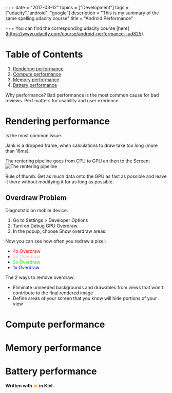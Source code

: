+++
date = "2017-03-12"
topics = ["Development"]
tags = ["udacity","android", "google"]
description = "This is my summary of the same spelling udacity course"
title = "Android Performance"

+++
You can find the corresponding udacity course [here] (https://www.udacity.com/course/android-performance--ud825).

# Table of Contents
1. [Rendering performance](#rendering-performance)
2. [Compute performance](#compute-performance)
1. [Memory performance](#memory-performance)
1. [Battery performance](#battery-performance)

Why performance? Bad performance is the most common cause for bad reviews. Perf matters for usability and user exerience.

# Rendering performance

Is the most common issue.

Jank is a dropped frame, when calculations to draw take too long (more than 16ms).

The rentering pipeline goes from CPU to GPU an then to the Screen:
![The rentering pipeline](/media/rendering-pipeline.png)

Rule of thumb: Get as much data onto the GPU as fast as possible and leave it there without modifying it for as long as possible.

## Overdraw Problem

Diagnotstic on mobile device:

1. Go to Settings > Developer Options 
2. Turn on Debug GPU Overdraw. 
3. In the popup, choose Show overdraw areas.

Now you can see how often you redraw a pixel:

- <span style="color:red">4x Overdraw</span>
- <span style="color:lightpink">3x Overdraw</span>
- <span style="color:lime">2x Overdraw</span>
- <span style="color:blue">1x Overdraw</span>

The 2 ways to remove overdraw:

- Eliminate unneeded backgrounds and drawables from views that won't contribute to the final rendered image
- Define areas of your screen that you know will hide portions of your view

# Compute performance

# Memory performance

# Battery performance

**Written with <span style="color:orange">&#x263B;</span> in Kiel.**